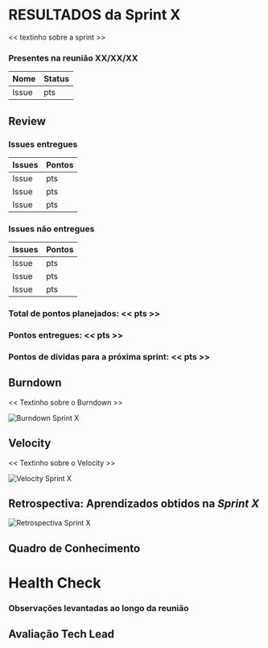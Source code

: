 # RESULTADOS da Sprint X

<< textinho sobre a sprint >>

### Presentes na reunião XX/XX/XX

| Nome | Status |
| --------- | -------- |
| Issue | pts |


## Review

### Issues entregues

| Issues | Pontos |
| --------- | -------- |
| Issue | pts |
| Issue | pts |
| Issue | pts |


### Issues não entregues 

| Issues | Pontos |
| --------- | -------- |
| Issue | pts |
| Issue | pts |
| Issue | pts |

### Total de pontos planejados: << pts >>

### Pontos entregues: << pts >>

### Pontos de dívidas para a próxima sprint: << pts >>


## Burndown

<< Textinho sobre o Burndown >>

![Burndown Sprint X](../../assets/imgs/burndown/)


## Velocity

<< Textinho sobre o Velocity >>

![Velocity Sprint X](../../assets/imgs/velocity/)


## Retrospectiva: Aprendizados obtidos na *Sprint X* 

![Retrospectiva Sprint X](../../assets/imgs/retrospectiva/)


## Quadro de Conhecimento 



# Health Check 


### Observações levantadas ao longo da reunião

## Avaliação Tech Lead

